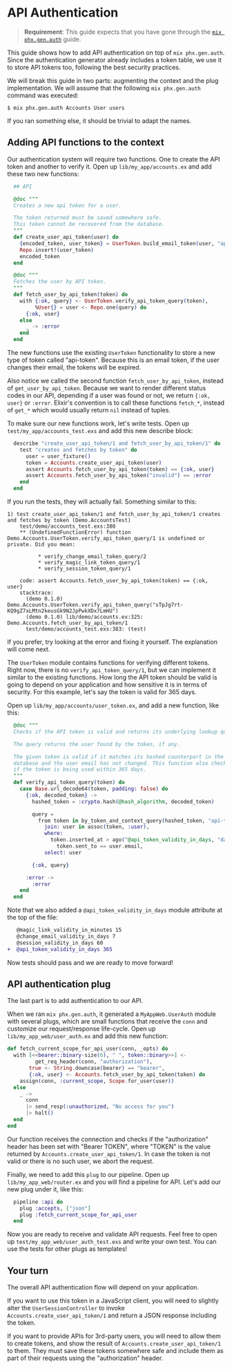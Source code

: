 # API Authentication

> **Requirement**: This guide expects that you have gone through the [`mix phx.gen.auth`](mix_phx_gen_auth.html) guide.

This guide shows how to add API authentication on top of `mix phx.gen.auth`. Since the authentication generator already includes a token table, we use it to store API tokens too, following the best security practices.

We will break this guide in two parts: augmenting the context and the plug implementation. We will assume that the following `mix phx.gen.auth` command was executed:

```
$ mix phx.gen.auth Accounts User users
```

If you ran something else, it should be trivial to adapt the names.

## Adding API functions to the context

Our authentication system will require two functions. One to create the API token and another to verify it. Open up `lib/my_app/accounts.ex` and add these two new functions:

```elixir
  ## API

  @doc """
  Creates a new api token for a user.

  The token returned must be saved somewhere safe.
  This token cannot be recovered from the database.
  """
  def create_user_api_token(user) do
    {encoded_token, user_token} = UserToken.build_email_token(user, "api-token")
    Repo.insert!(user_token)
    encoded_token
  end

  @doc """
  Fetches the user by API token.
  """
  def fetch_user_by_api_token(token) do
    with {:ok, query} <- UserToken.verify_api_token_query(token),
         %User{} = user <- Repo.one(query) do
      {:ok, user}
    else
      _ -> :error
    end
  end
```

The new functions use the existing `UserToken` functionality to store a new type of token called "api-token". Because this is an email token, if the user changes their email, the tokens will be expired.

Also notice we called the second function `fetch_user_by_api_token`, instead of `get_user_by_api_token`. Because we want to render different status codes in our API, depending if a user was found or not, we return `{:ok, user}` or `:error`. Elixir's convention is to call these functions `fetch_*`, instead of `get_*` which would usually return `nil` instead of tuples.

To make sure our new functions work, let's write tests. Open up `test/my_app/accounts_test.exs` and add this new describe block:

```elixir
  describe "create_user_api_token/1 and fetch_user_by_api_token/1" do
    test "creates and fetches by token" do
      user = user_fixture()
      token = Accounts.create_user_api_token(user)
      assert Accounts.fetch_user_by_api_token(token) == {:ok, user}
      assert Accounts.fetch_user_by_api_token("invalid") == :error
    end
  end
```

If you run the tests, they will actually fail. Something similar to this:

```console
1) test create_user_api_token/1 and fetch_user_by_api_token/1 creates and fetches by token (Demo.AccountsTest)
    test/demo/accounts_test.exs:380
    ** (UndefinedFunctionError) function Demo.Accounts.UserToken.verify_api_token_query/1 is undefined or private. Did you mean:

          * verify_change_email_token_query/2
          * verify_magic_link_token_query/1
          * verify_session_token_query/1
    
    code: assert Accounts.fetch_user_by_api_token(token) == {:ok, user}
    stacktrace:
      (demo 0.1.0) Demo.Accounts.UserToken.verify_api_token_query("sTpJg7rt-KQ9gZ7xLMtn2keusGk9N2JpPwkXDx7LmHU")
      (demo 0.1.0) lib/demo/accounts.ex:325: Demo.Accounts.fetch_user_by_api_token/1
      test/demo/accounts_test.exs:383: (test)
```

If you prefer, try looking at the error and fixing it yourself. The explanation will come next.

The `UserToken` module contains functions for verifying different tokens. Right now, there is no `verify_api_token_query/1`, but we can implement it similar to the existing functions. How long the API token should be valid is going to depend on your application and how sensitive it is in terms of security. For this example, let's say the token is valid for 365 days.

Open up `lib/my_app/accounts/user_token.ex`, and add a new function, like this:

```elixir
  @doc """
  Checks if the API token is valid and returns its underlying lookup query.

  The query returns the user found by the token, if any.

  The given token is valid if it matches its hashed counterpart in the
  database and the user email has not changed. This function also checks
  if the token is being used within 365 days.
  """
  def verify_api_token_query(token) do
    case Base.url_decode64(token, padding: false) do
      {:ok, decoded_token} ->
        hashed_token = :crypto.hash(@hash_algorithm, decoded_token)

        query =
          from token in by_token_and_context_query(hashed_token, "api-token"),
            join: user in assoc(token, :user),
            where:
              token.inserted_at > ago(^@api_token_validity_in_days, "day") and
                token.sent_to == user.email,
            select: user

        {:ok, query}

      :error ->
        :error
    end
  end
```

Note that we also added a `@api_token_validity_in_days` module attribute at the top of the file:

```diff
   @magic_link_validity_in_minutes 15
   @change_email_validity_in_days 7
   @session_validity_in_days 60
+  @api_token_validity_in_days 365
```

Now tests should pass and we are ready to move forward!

## API authentication plug

The last part is to add authentication to our API.

When we ran `mix phx.gen.auth`, it generated a `MyAppWeb.UserAuth` module with several plugs, which are small functions that receive the `conn` and customize our request/response life-cycle. Open up `lib/my_app_web/user_auth.ex` and add this new function:

```elixir
def fetch_current_scope_for_api_user(conn, _opts) do
  with [<<bearer::binary-size(6), " ", token::binary>>] <-
         get_req_header(conn, "authorization"),
       true <- String.downcase(bearer) == "bearer",
       {:ok, user} <- Accounts.fetch_user_by_api_token(token) do
    assign(conn, :current_scope, Scope.for_user(user))
  else
    _ ->
      conn
      |> send_resp(:unauthorized, "No access for you")
      |> halt()
  end
end
```

Our function receives the connection and checks if the "authorization" header has been set with "Bearer TOKEN", where "TOKEN" is the value returned by `Accounts.create_user_api_token/1`. In case the token is not valid or there is no such user, we abort the request.

Finally, we need to add this `plug` to our pipeline. Open up `lib/my_app_web/router.ex` and you will find a pipeline for API. Let's add our new plug under it, like this:

```elixir
  pipeline :api do
    plug :accepts, ["json"]
    plug :fetch_current_scope_for_api_user
  end
```

Now you are ready to receive and validate API requests. Feel free to open up `test/my_app_web/user_auth_test.exs` and write your own test. You can use the tests for other plugs as templates!

## Your turn

The overall API authentication flow will depend on your application.

If you want to use this token in a JavaScript client, you will need to slightly alter the `UserSessionController` to invoke `Accounts.create_user_api_token/1` and return a JSON response including the token.

If you want to provide APIs for 3rd-party users, you will need to allow them to create tokens, and show the result of `Accounts.create_user_api_token/1` to them. They must save these tokens somewhere safe and include them as part of their requests using the "authorization" header.
